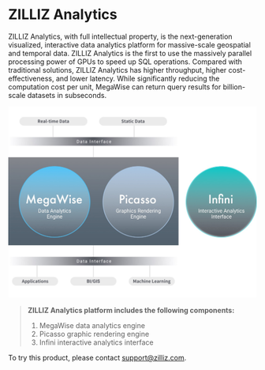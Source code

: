 # ZILLIZ Analytics

ZILLIZ Analytics, with full intellectual property, is the next-generation visualized, interactive data analytics platform for massive-scale geospatial and temporal data. ZILLIZ Analytics is the first to use the massively parallel processing power of GPUs to speed up SQL operations. Compared with traditional solutions, ZILLIZ Analytics has higher throughput, higher cost-effectiveness, and lower latency. While significantly reducing the computation cost per unit, MegaWise can return query results for billion-scale datasets in subseconds.

![InfiniAnalytics](./assets/InfiniAnalytics_en.jpg)

> **ZILLIZ Analytics platform includes the following components:**
> 1. MegaWise data analytics engine
> 2. Picasso graphic rendering engine
> 3. Infini interactive analytics interface

To try this product, please contact support@zilliz.com.
